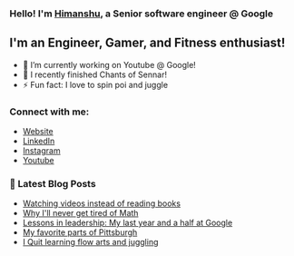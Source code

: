 ### Hello! I'm [Himanshu][website], a Senior software engineer @ Google

## I'm an Engineer, Gamer, and Fitness enthusiast!
- 🔭 I’m currently working on Youtube @ Google!
- 🌱 I recently finished Chants of Sennar!
- ⚡ Fun fact: I love to spin poi and juggle

### Connect with me:
- [Website][website] 
- [LinkedIn][linkedin] 
- [Instagram][instagram] 
- [Youtube][youtube] 

### 📕 Latest Blog Posts
<!-- BLOG-POST-LIST:START -->
- [Watching videos instead of reading books](https://Hkattelu.github.io/blog/books/2020/03/15/Watching-videos-instead-of-reading.html)
- [Why I'll never get tired of Math](https://Hkattelu.github.io/blog/personal/2020/03/14/Learning-Math.html)
- [Lessons in leadership: My last year and a half at Google](https://Hkattelu.github.io/blog/personal/2020/03/13/2020-The-last-year-and-a-half-at-google.html)
- [My favorite parts of Pittsburgh](https://Hkattelu.github.io/blog/travel/2020/03/11/My-favorite-parts-of-pittsburgh.html)
- [I Quit learning flow arts and juggling](https://Hkattelu.github.io/blog/flow/2020/03/10/Quitting-juggling-actively.html)
<!-- BLOG-POST-LIST:END -->

[website]: https://Hkattelu.github.io
[instagram]: https://instagram.com/byemanshu
[linkedin]: https://linkedin.com/in/himanshukattelu
[youtube]: https://www.youtube.com/channel/UCVdwqa11Ixf0MwpsVfzCZHw

